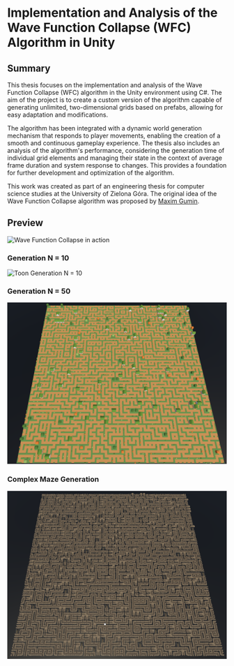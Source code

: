 
# Implementation and Analysis of the Wave Function Collapse (WFC) Algorithm in Unity

## Summary

This thesis focuses on the implementation and analysis of the Wave Function Collapse (WFC) algorithm in the Unity environment using C#. The aim of the project is to create a custom version of the algorithm capable of generating unlimited, two-dimensional grids based on prefabs, allowing for easy adaptation and modifications.

The algorithm has been integrated with a dynamic world generation mechanism that responds to player movements, enabling the creation of a smooth and continuous gameplay experience. The thesis also includes an analysis of the algorithm's performance, considering the generation time of individual grid elements and managing their state in the context of average frame duration and system response to changes. This provides a foundation for further development and optimization of the algorithm.

This work was created as part of an engineering thesis for computer science studies at the University of Zielona Góra. The original idea of the Wave Function Collapse algorithm was proposed by [Maxim Gumin](https://github.com/mxgmn/WaveFunctionCollapse).

## Preview

![Wave Function Collapse in action](Images/Demo.gif)

### Generation N = 10 

![Toon Generation N = 10 ](Images/ToonGeneration10.png)

### Generation N = 50

![Toon Generation N = 50 ](Images/ToonGeneration50.png)

### Complex Maze Generation

![Maze Generation N = 50 ](Images/Maze50.png)
